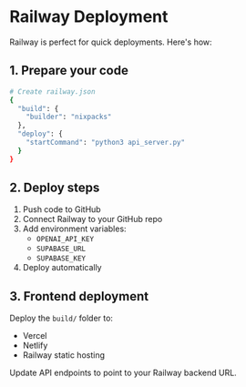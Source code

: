 # Railway Deployment

Railway is perfect for quick deployments. Here's how:

## 1. Prepare your code
```bash
# Create railway.json
{
  "build": {
    "builder": "nixpacks"
  },
  "deploy": {
    "startCommand": "python3 api_server.py"
  }
}
```

## 2. Deploy steps
1. Push code to GitHub
2. Connect Railway to your GitHub repo
3. Add environment variables:
   - `OPENAI_API_KEY`
   - `SUPABASE_URL` 
   - `SUPABASE_KEY`
4. Deploy automatically

## 3. Frontend deployment
Deploy the `build/` folder to:
- Vercel
- Netlify  
- Railway static hosting

Update API endpoints to point to your Railway backend URL.